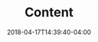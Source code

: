 ---
title: "Content"
date: 2018-04-17T14:39:40-04:00
description: ""
draft: false
tags: []
categories: ['subpage']
---